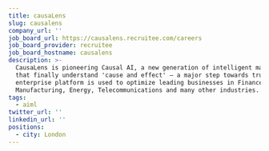 ```yaml
---
title: causaLens
slug: causalens
company_url: ''
job_board_url: https://causalens.recruitee.com/careers
job_board_provider: recruitee
job_board_hostname: causalens
description: >-
  CausaLens is pioneering Causal AI, a new generation of intelligent machines
  that finally understand 'cause and effect' — a major step towards true AI. Its
  enterprise platform is used to optimize leading businesses in Finance,
  Manufacturing, Energy, Telecommunications and many other industries.
tags:
  - aiml
twitter_url: ''
linkedin_url: ''
positions:
  - city: London
---
```

